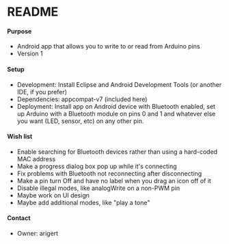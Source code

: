 # README #

#### Purpose ####

* Android app that allows you to write to or read from Arduino pins
* Version 1

#### Setup ####

* Development: Install Eclipse and Android Development Tools (or another IDE, if you prefer)
* Dependencies: appcompat-v7 (included here)
* Deployment: Install app on Android device with Bluetooth enabled, set up Arduino with a Bluetooth module on pins 0 and 1 and whatever else you want (LED, sensor, etc) on any other pin.

#### Wish list ####

* Enable searching for Bluetooth devices rather than using a hard-coded MAC address
* Make a progress dialog box pop up while it's connecting 
* Fix problems with Bluetooth not reconnecting after disconnecting
* Make a pin turn Off and have no label when you drag an icon off of it
* Disable illegal modes, like analogWrite on a non-PWM pin
* Maybe work on UI design
* Maybe add additional modes, like "play a tone"

#### Contact ####

* Owner: arigert
